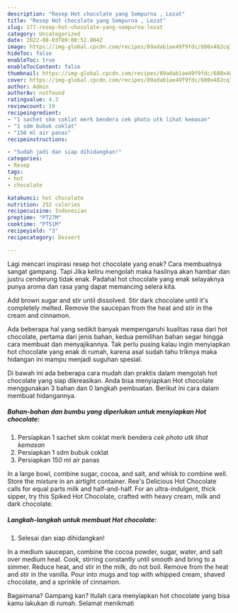 ```yaml
---
description: "Resep Hot chocolate yang Sempurna , Lezat"
title: "Resep Hot chocolate yang Sempurna , Lezat"
slug: 177-resep-hot-chocolate-yang-sempurna-lezat
category: Uncategorized
date: 2022-08-03T09:00:52.804Z
image: https://img-global.cpcdn.com/recipes/89adab1ae49f9fdc/680x482cq70/hot-chocolate-foto-resep-utama.jpg
hideToc: false
enableToc: true
enableTocContent: false
thumbnail: https://img-global.cpcdn.com/recipes/89adab1ae49f9fdc/680x482cq70/hot-chocolate-foto-resep-utama.jpg
cover: https://img-global.cpcdn.com/recipes/89adab1ae49f9fdc/680x482cq70/hot-chocolate-foto-resep-utama.jpg
author: Admin
authorAv: notfound
ratingvalue: 4.3
reviewcount: 19
recipeingredient:
- "1 sachet skm coklat merk bendera cek photo utk lihat kemasan"
- "1 sdm bubuk coklat"
- "150 ml air panas"
recipeinstructions:

- "Sudah jadi dan siap dihidangkan!"
categories:
- Resep
tags:
- hot
- chocolate

katakunci: hot chocolate 
nutrition: 252 calories
recipecuisine: Indonesian
preptime: "PT27M"
cooktime: "PT51M"
recipeyield: "3"
recipecategory: Dessert

---
```



Lagi mencari inspirasi resep hot chocolate yang enak? Cara membuatnya sangat gampang. Tapi Jika keliru mengolah maka hasilnya akan hambar dan justru cenderung tidak enak. Padahal hot chocolate yang enak selayaknya punya aroma dan rasa yang dapat memancing selera kita.


Add brown sugar and stir until dissolved. Stir dark chocolate until it&#39;s completely melted. Remove the saucepan from the heat and stir in the cream and cinnamon.

Ada beberapa hal yang sedikit banyak mempengaruhi kualitas rasa dari hot chocolate, pertama dari jenis bahan, kedua pemilihan bahan segar hingga cara membuat dan menyajikannya. Tak perlu pusing kalau ingin menyiapkan hot chocolate yang enak di rumah, karena asal sudah tahu triknya maka hidangan ini mampu menjadi suguhan spesial.


Di bawah ini ada beberapa cara mudah dan praktis dalam mengolah hot chocolate yang siap dikreasikan. Anda bisa menyiapkan Hot chocolate menggunakan 3 bahan dan 0 langkah pembuatan. Berikut ini cara dalam membuat hidangannya.

<!--inarticleads1-->

##### Bahan-bahan dan bumbu yang diperlukan untuk menyiapkan Hot chocolate:

1. Persiapkan 1 sachet skm coklat merk bendera *cek photo utk lihat kemasan*
1. Persiapkan 1 sdm bubuk coklat
1. Persiapkan 150 ml air panas


In a large bowl, combine sugar, cocoa, and salt, and whisk to combine well. Store the mixture in an airtight container. Ree&#39;s Delicious Hot Chocolate calls for equal parts milk and half-and-half. For an ultra-indulgent, thick sipper, try this Spiked Hot Chocolate, crafted with heavy cream, milk and dark chocolate. 

<!--inarticleads2-->

##### Langkah-langkah untuk membuat Hot chocolate:


1. Selesai dan siap dihidangkan!

In a medium saucepan, combine the cocoa powder, sugar, water, and salt over medium heat. Cook, stirring constantly until smooth and bring to a simmer. Reduce heat, and stir in the milk, do not boil. Remove from the heat and stir in the vanilla. Pour into mugs and top with whipped cream, shaved chocolate, and a sprinkle of cinnamon. 

Bagaimana? Gampang kan? Itulah cara menyiapkan hot chocolate yang bisa kamu lakukan di rumah. Selamat menikmati
